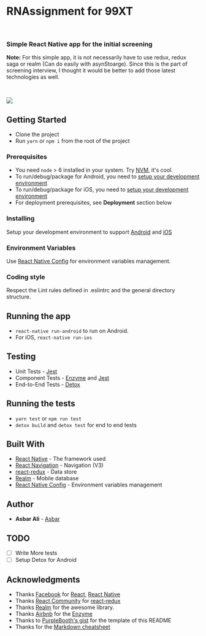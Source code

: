 # RNAssignment for 99XT

<br />

### Simple React Native app for the initial screening
**Note:** For this simple app, it is not necessarily have to use redux, redux saga or realm (Can do easily with asynStoarge). Since this is the part of screening interview, I thought it would be better to add those latest technologies as well.

<br />

![](https://drive.google.com/uc?id=1bkzFPTzCyzqdp51cxKxhcRLPfRVLAfXN)


## Getting Started

* Clone the project
* Run `yarn` or `npm i` from the root of the project

### Prerequisites
 - You need `node` > 6 installed in your system. Try [NVM](https://github.com/creationix/nvm), it's cool.
 - To run/debug/package for Android, you need to [setup your development environment](https://developer.android.com/topic/instant-apps/getting-started/setup.html)
 - To run/debug/package for iOS, you need to [setup your development environment](https://developer.apple.com/library/content/documentation/IDEs/Conceptual/AppStoreDistributionTutorial/Setup/Setup.html)
 - For deployment prerequisites, see **Deployment** section below

### Installing
Setup your development environment to support [Android](https://developer.android.com/topic/instant-apps/getting-started/setup.html) and [iOS](https://developer.apple.com/library/content/documentation/IDEs/Conceptual/AppStoreDistributionTutorial/Setup/Setup.html)

### Environment Variables
Use [React Native Config](https://github.com/luggit/react-native-config) for environment variables management.

### Coding style
Respect the Lint rules defined in .eslintrc and the general directory structure.

## Running the app
* `react-native run-android` to run on Android.
* For iOS, `react-native run-ios`

## Testing
* Unit Tests - [Jest](https://jestjs.io/docs/en/tutorial-react-native)
* Component Tests - [Enzyme](https://airbnb.io/enzyme/docs/guides/react-native.html) and [Jest](https://jestjs.io/docs/en/tutorial-react-native)
* End-to-End Tests - [Detox](https://github.com/wix/Detox)

## Running the tests

* `yarn test` or `npm run test`
* `detox build` and `detox test` for end to end tests

## Built With
* [React Native](https://facebook.github.io/react-native/) - The framework used
* [React Navigation](https://reactnavigation.org/) - Navigation (V3)
* [react-redux](https://github.com/reactjs/react-redux) - Data store
* [Realm](https://realm.io/) - Mobile database
* [React Native Config](https://github.com/luggit/react-native-config) - Environment variables management

## Author
* **Asbar Ali** - [Asbar](https://github.com/AsbarAli/)

## TODO
- [ ] Write More tests
- [ ] Setup Detox for Android

## Acknowledgments
* Thanks [Facebook](https://github.com/facebook) for [React](https://github.com/facebook/react/), [React Native](https://github.com/facebook/react-native)
* Thanks [React Community](https://github.com/reactjs) for [react-redux](https://github.com/reactjs/react-redux)
* Thanks [Realm](https://realm.io/) for the awesome library.
* Thanks [Airbnb](https://airbnb.io/) for the [Enzyme](https://airbnb.io/enzyme/)
* Thanks to [PurpleBooth's gist](https://gist.github.com/PurpleBooth/109311bb0361f32d87a2) for the template of this README
* Thanks for the [Markdown cheatsheet](https://github.com/adam-p/markdown-here/wiki/Markdown-Cheatsheet)
